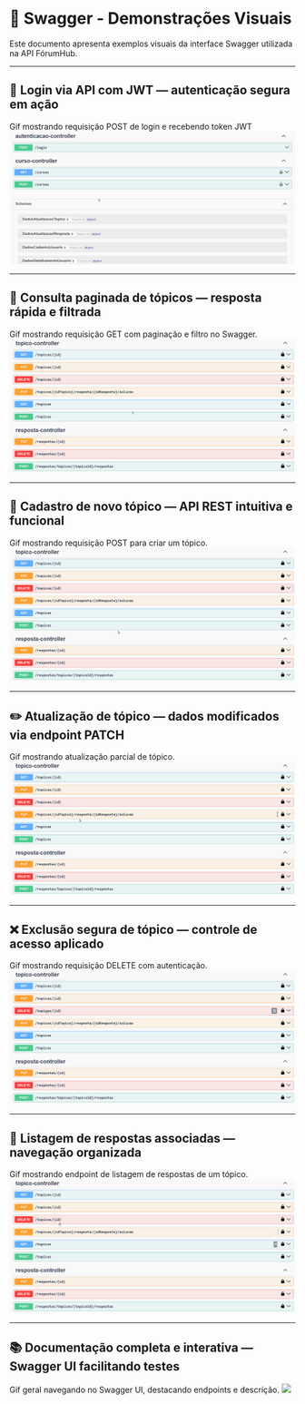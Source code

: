 # 🎥 Swagger - Demonstrações Visuais

Este documento apresenta exemplos visuais da interface Swagger utilizada na API FórumHub.

---

## 🔐 Login via API com JWT — autenticação segura em ação
Gif mostrando requisição POST de login e recebendo token JWT
![](./gifs/login-via-api-com-jwt.gif)

---

## 📄 Consulta paginada de tópicos — resposta rápida e filtrada
Gif mostrando requisição GET com paginação e filtro no Swagger.
![](./gifs/consulta-paginada-de-topicos.gif)

---

## 📝 Cadastro de novo tópico — API REST intuitiva e funcional
Gif mostrando requisição POST para criar um tópico.
![](./gifs/cadastro-de-novo-topico.gif)

---

## ✏️ Atualização de tópico — dados modificados via endpoint PATCH
Gif mostrando atualização parcial de tópico.
![](./gifs/atualizacao-de-topico.gif)

---

## ❌ Exclusão segura de tópico — controle de acesso aplicado
Gif mostrando requisição DELETE com autenticação.
![](./gifs/exclusao-segura-de-topico.gif)

---

## 💬 Listagem de respostas associadas — navegação organizada
Gif mostrando endpoint de listagem de respostas de um tópico.
![](./gifs/listagem-de-respostas-associadas.gif)

---

## 📚 Documentação completa e interativa — Swagger UI facilitando testes
Gif geral navegando no Swagger UI, destacando endpoints e descrição.
![](./gifs/documentacao-completa-e-interativa.gif)

